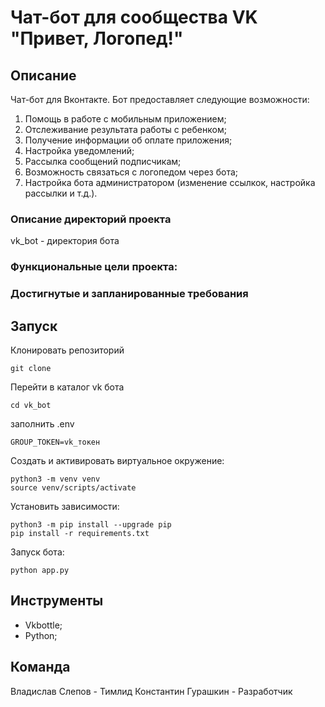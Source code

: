 # Чат-бот для сообщества VK "Привет, Логопед!"

## Описание
Чат-бот для Вконтакте. Бот предоставляет следующие возможности:
1. Помощь в работе с мобильным приложением;
2. Отслеживание результата работы с ребенком;
3. Получение информации об оплате приложения;
4. Настройка уведомлений;
5. Рассылка сообщений подписчикам;
6. Возможность связаться с логопедом через бота;
7. Настройка бота администратором (изменение ссылкок, настройка рассылки и т.д.).

### Описание директорий проекта
vk_bot - директория бота
### Функциональные цели проекта: 
### Достигнутые и запланированные требования


## Запуск
Клонировать репозиторий</br>
```
git clone
```

Перейти в каталог vk бота

```
cd vk_bot
```

заполнить .env
```
GROUP_TOKEN=vk_токен
```
Создать и активировать виртуальное окружение:

```
python3 -m venv venv
source venv/scripts/activate
```

Установить зависимости:

```
python3 -m pip install --upgrade pip
pip install -r requirements.txt
```

Запуск бота:
```
python app.py
```

## Инструменты
- Vkbottle;
- Python;

## Команда
Владислав Слепов - Тимлид
Константин Гурашкин - Разработчик

